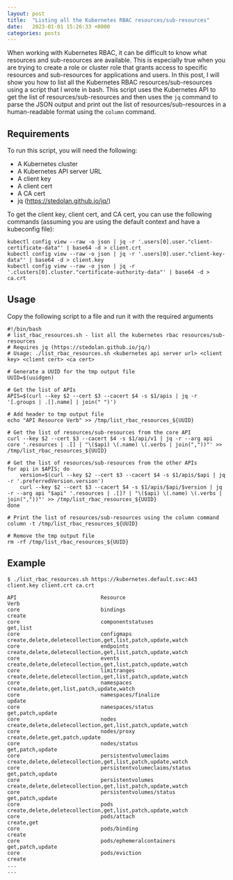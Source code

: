```yaml
---
layout: post
title:  "Listing all the Kubernetes RBAC resources/sub-resources"
date:   2023-01-01 15:26:33 +0000
categories: posts
---
```


When working with Kubernetes RBAC, it can be difficult to know what resources and sub-resources are available. This is especially true when you are trying to create a role or cluster role that grants access to specific resources and sub-resources for applications and users. In this post, I will show you how to list all the Kubernetes RBAC resources/sub-resources using a script that I wrote in bash. This script uses the Kubernetes API to get the list of resources/sub-resources and then uses the `jq` command to parse the JSON output and print out the list of resources/sub-resources in a human-readable format using the `column` command.

## Requirements

To run this script, you will need the following:

* A Kubernetes cluster
* A Kubernetes API server URL
* A client key
* A client cert
* A CA cert
* jq (https://stedolan.github.io/jq/)

To get the client key, client cert, and CA cert, you can use the following commands (assuming you are using the default context and have a kubeconfig file):

```shell
kubectl config view --raw -o json | jq -r '.users[0].user."client-certificate-data"' | base64 -d > client.crt
kubectl config view --raw -o json | jq -r '.users[0].user."client-key-data"' | base64 -d > client.key
kubectl config view --raw -o json | jq -r '.clusters[0].cluster."certificate-authority-data"' | base64 -d > ca.crt
```

## Usage

Copy the following script to a file and run it with the required arguments

```shell
#!/bin/bash
# list_rbac_resources.sh - list all the kubernetes rbac resources/sub-resources
# Requires jq (https://stedolan.github.io/jq/)
# Usage: ./list_rbac_resources.sh <kubernetes api server url> <client key> <client cert> <ca cert>

# Generate a UUID for the tmp output file
UUID=$(uuidgen)

# Get the list of APIs
APIS=$(curl --key $2 --cert $3 --cacert $4 -s $1/apis | jq -r '[.groups | .[].name] | join(" ")')

# Add header to tmp output file
echo "API Resource Verb" >> /tmp/list_rbac_resources_${UUID}

# Get the list of resources/sub-resources from the core API
curl --key $2 --cert $3 --cacert $4 -s $1/api/v1 | jq -r --arg api core '.resources | .[] | "\($api) \(.name) \(.verbs | join(","))"' >> /tmp/list_rbac_resources_${UUID}

# Get the list of resources/sub-resources from the other APIs
for api in $APIS; do
    version=$(curl --key $2 --cert $3 --cacert $4 -s $1/apis/$api | jq -r '.preferredVersion.version')
    curl --key $2 --cert $3 --cacert $4 -s $1/apis/$api/$version | jq -r --arg api "$api" '.resources | .[]? | "\($api) \(.name) \(.verbs | join(","))"' >> /tmp/list_rbac_resources_${UUID}
done

# Print the list of resources/sub-resources using the column command
column -t /tmp/list_rbac_resources_${UUID}

# Remove the tmp output file
rm -rf /tmp/list_rbac_resources_${UUID}
```

## Example

```shell
$ ./list_rbac_resources.sh https://kubernetes.default.svc:443 client.key client.crt ca.crt

API                           Resource                             Verb
core                          bindings                             create
core                          componentstatuses                    get,list
core                          configmaps                           create,delete,deletecollection,get,list,patch,update,watch
core                          endpoints                            create,delete,deletecollection,get,list,patch,update,watch
core                          events                               create,delete,deletecollection,get,list,patch,update,watch
core                          limitranges                          create,delete,deletecollection,get,list,patch,update,watch
core                          namespaces                           create,delete,get,list,patch,update,watch
core                          namespaces/finalize                  update
core                          namespaces/status                    get,patch,update
core                          nodes                                create,delete,deletecollection,get,list,patch,update,watch
core                          nodes/proxy                          create,delete,get,patch,update
core                          nodes/status                         get,patch,update
core                          persistentvolumeclaims               create,delete,deletecollection,get,list,patch,update,watch
core                          persistentvolumeclaims/status        get,patch,update
core                          persistentvolumes                    create,delete,deletecollection,get,list,patch,update,watch
core                          persistentvolumes/status             get,patch,update
core                          pods                                 create,delete,deletecollection,get,list,patch,update,watch
core                          pods/attach                          create,get
core                          pods/binding                         create
core                          pods/ephemeralcontainers             get,patch,update
core                          pods/eviction                        create
...
...
```